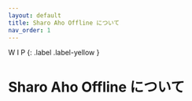 ```yaml
---
layout: default
title: Sharo Aho Offline について
nav_order: 1
---
```


W I P
{: .label .label-yellow }

# Sharo Aho Offline について
